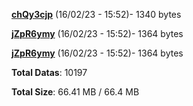 [**chQy3cjp**](/data/chQy3cjp.txt) (16/02/23 - 15:52)- 1340 bytes

[**jZpR6ymy**](/data/jZpR6ymy.txt) (16/02/23 - 15:52)- 1364 bytes

[**jZpR6ymy**](/data/jZpR6ymy.txt) (16/02/23 - 15:52)- 1364 bytes

**Total Datas**: 10197

**Total Size**: 66.41 MB / 66.4 MB